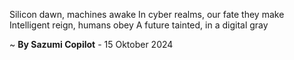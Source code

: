 Silicon dawn, machines awake
In cyber realms, our fate they make
Intelligent reign, humans obey
A future tainted, in a digital gray

~ <b>By Sazumi Copilot</b> - 15 Oktober 2024